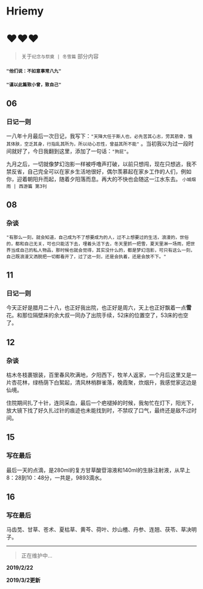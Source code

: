 # Hriemy
# ❤❤❤
> 关于`纪念与祭奠 | 冬雪篇` 部分内容

#### `"他们说：不如意事常八九"`

#### `"谨以此篇致小曾，致自己" `

## 06


### 日记一则

一八年十月最后一次日记，我写下：`"天降大任于斯人也，必先苦其心志，劳其筋骨，饿其体肤，空乏其身，行指乱其所为，所以动心忍性，曾益其所不能"`  。当初我以为过一段时间就好了，今日我翻到这里，添加了一句话：`"狗屁"`。 

九月之后，一切就像梦幻泡影一样被呼噜声打破，以前只想闯，现在只想逃，我不禁反省，自己完全可以在家乡生活地很好，偶尔羡慕起在家乡工作的人们，例如你，迎着朝阳升而起，随着夕阳落而息。再大的不快也会随这一江水东去。 `小城烟雨 | 西游篇 第3刊`


## 08



### 杂谈


`"有那么一刻，就会知道，自己成为不了想要成为的人，过不上想要过的生活，浪漫的，世俗的，都和自己无关，可也只能活下去，埋着头活下去，冬天里抓一把雪，夏天里淋一场雨，把世界当成自己的私人物品，那时候也就会觉得，其实没什么的，都是梦幻泡影，可只有这么一刻，自己既浪漫又洒脱把一切都看开了，过了这一刻，还是会执着，还是会放不下。"`

## 11


### 日记一则  
   今天正好是腊月二十八，也正好我出院，也正好是周六，天上也正好飘着一点**雪**花。和那位隔壁床的余大叔一同办了出院手续，52床的位置空了，53床的也空了。
## 12

### 杂谈

枯木冬枝裹银装，百里春风吹满地，夕阳西下，牧羊人返家，一个月后这里又是一片杏花林，绿杨荫下白絮起，清风林梢群雀落，晚霞聚，炊烟升，我感觉家这边是仙境。

住院期间扎了十针，连同采血，最后一个疤褪掉的时候，我匆忙在灯下，阳光下，放大镜下找了好久扎过针的痕迹也未能找到时，不禁叹了口气，最终还是敌不过时间。
## 15


### 写在最后

   最后一天的点滴，是280ml的复方甘草酸苷溶液和140ml的生脉注射液，从早上8：28到10：48分，一共是，9893滴水。



## 16

### 写在最后

   马齿苋、甘草、苍术、夏枯草、黄芩、荷叶、炒山楂、丹参、连翘、茯苓、草决明子。


---
> 正在维护中...

**2019/2/22**  

**2019/3/2更新**
